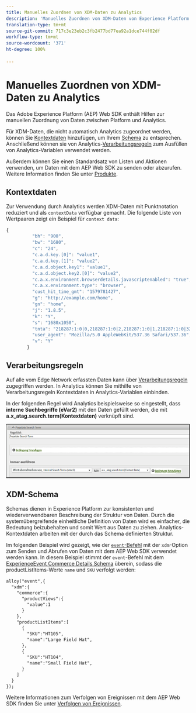 ```yaml
---
title: Manuelles Zuordnen von XDM-Daten zu Analytics
description: 'Manuelles Zuordnen von XDM-Daten von Experience Platform zu Adobe Analytics '
translation-type: tm+mt
source-git-commit: 717c3e23eb2c3fb2477bd77ea92a1dce744f02df
workflow-type: tm+mt
source-wordcount: '371'
ht-degree: 100%

---
```



# Manuelles Zuordnen von XDM-Daten zu Analytics

Das Adobe Experience Platform (AEP) Web SDK enthält Hilfen zur manuellen Zuordnung von Daten zwischen Platform und Analytics.

Für XDM-Daten, die nicht automatisch Analytics zugeordnet werden, können Sie [Kontextdaten](https://docs.adobe.com/content/help/de-DE/analytics/implementation/vars/page-vars/contextdata.html) hinzufügen, um Ihrem [Schema](https://docs.adobe.com/content/help/de-DE/experience-platform/xdm/schema/composition.html) zu entsprechen. Anschließend können sie von Analytics-[Verarbeitungsregeln](https://docs.adobe.com/content/help/de-DE/analytics/admin/admin-tools/processing-rules/processing-rules-configuration/t-processing-rules.html) zum Ausfüllen von Analytics-Variablen verwendet werden.

Außerdem können Sie einen Standardsatz von Listen und Aktionen verwenden, um Daten mit dem AEP Web SDK zu senden oder abzurufen. Weitere Information finden Sie unter [Produkte](https://docs.adobe.com/content/help/de-DE/experience-platform/edge/implement/commerce.html).

## Kontextdaten

Zur Verwendung durch Analytics werden XDM-Daten mit Punktnotation reduziert und als `contextData` verfügbar gemacht. Die folgende Liste von Wertpaaren zeigt ein Beispiel für `context data`:

```javascript
{
          "bh": "900",
          "bw": "1680",
          "c": "24",
          "c.a.d.key.[0]": "value1",
          "c.a.d.key.[1]": "value2",
          "c.a.d.object.key1": "value1",
          "c.a.d.object.key2.[0]": "value2",
          "c.a.x.environment.browserdetails.javascriptenabled": "true",
          "c.a.x.environment.type": "browser",
          "cust_hit_time_gmt": "1579781427",
          "g": "http://example.com/home",
          "gn": "home",
          "j": "1.8.5",
          "k": "Y",
          "s": "1680x1050",
          "tnta": "218287:1:0|0,218287:1:0|2,218287:1:0|1,218287:1:0|32767,218287:1:0|1,218287:1:0|0,218287:1:0|1,218287:1:0|0,218287:1:0|1",
          "user_agent": "Mozilla/5.0 AppleWebKit/537.36 Safari/537.36",
          "v": "Y"
        }
```

## Verarbeitungsregeln

Auf alle vom Edge Network erfassten Daten kann über [Verarbeitungsregeln](https://docs.adobe.com/content/help/en/analytics/admin/admin-tools/processing-rules/processing-rules-configuration/t-processing-rules.html) zugegriffen werden. In Analytics können Sie mithilfe von Verarbeitungsregeln Kontextdaten in Analytics-Variablen einbinden.

In der folgenden Regel wird Analytics beispielsweise so eingestellt, dass **interne Suchbegriffe (eVar2)** mit den Daten gefüllt werden, die mit **a.x_atag.search.term(Kontextdaten)** verknüpft sind.

![](assets/examplerule.png)


## XDM-Schema

Schemas dienen in Experience Platform zur konsistenten und wiederverwendbaren Beschreibung der Struktur von Daten. Durch die systemübergreifende einheitliche Definition von Daten wird es einfacher, die Bedeutung beizubehalten und somit Wert aus Daten zu ziehen. Analytics-Kontextdaten arbeiten mit der durch das Schema definierten Struktur.

Im folgenden Beispiel wird gezeigt, wie der [`event`-Befehl](https://docs.adobe.com/content/help/de-DE/experience-platform/edge/fundamentals/tracking-events.html) mit der `xdm`-Option zum Senden und Abrufen von Daten mit dem AEP Web SDK verwendet werden kann. In diesem Beispiel stimmt der `event`-Befehl mit dem [ExperienceEvent Commerce Details Schema](https://github.com/adobe/xdm/blob/1c22180490558e3c13352fe3e0540cb7e93c69ca/docs/reference/context/experienceevent-commerce.schema.md) überein, sodass die productListItems-Werte `name` und `SKU` verfolgt werden:


```
alloy("event",{
  "xdm":{
    "commerce":{
      "productViews":{
        "value":1
      }
    },
    "productListItems":[
      {
        "SKU":"HT105",
        "name":"Large Field Hat",
      },
      {
        "SKU":"HT104",
        "name":"Small Field Hat",
      }
    ]
  }
});
```

Weitere Informationen zum Verfolgen von Ereignissen mit dem AEP Web SDK finden Sie unter [Verfolgen von Ereignissen](https://docs.adobe.com/content/help/en/experience-platform/edge/fundamentals/tracking-events.html).